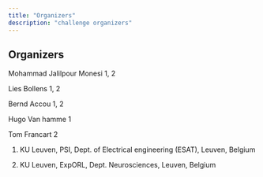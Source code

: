 ```yaml
---
title: "Organizers"
description: "challenge organizers"
---
```



## Organizers
Mohammad Jalilpour Monesi 1, 2

Lies Bollens 1, 2

Bernd Accou 1, 2

Hugo Van hamme 1

Tom Francart 2

   1. KU Leuven, PSI, Dept. of Electrical engineering (ESAT), Leuven, Belgium
    
   2. KU Leuven, ExpORL, Dept. Neurosciences, Leuven, Belgium
